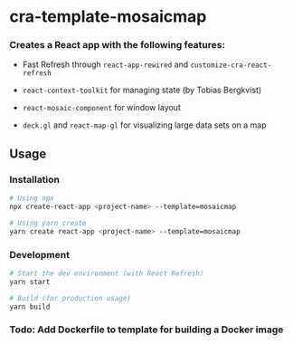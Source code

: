 # cra-template-mosaicmap

### Creates a React app with the following features:

- Fast Refresh through `react-app-rewired` and `customize-cra-react-refresh`

- `react-context-toolkit` for managing state (by Tobias Bergkvist)

- `react-mosaic-component` for window layout

- `deck.gl` and `react-map-gl` for visualizing large data sets on a map

## Usage

### Installation

```sh
# Using npx
npx create-react-app <project-name> --template=mosaicmap

# Using yarn create
yarn create react-app <project-name> --template=mosaicmap
```

### Development

```sh
# Start the dev environment (with React Refresh)
yarn start

# Build (for production usage)
yarn build
```

### Todo: Add Dockerfile to template for building a Docker image
